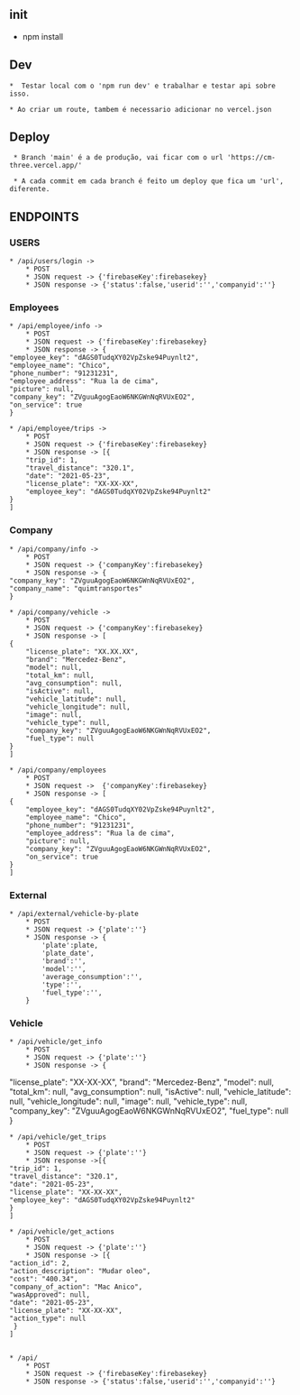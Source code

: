 ## init
* npm install


## Dev
    *  Testar local com o 'npm run dev' e trabalhar e testar api sobre isso.

    * Ao criar um route, tambem é necessario adicionar no vercel.json
## Deploy
     * Branch 'main' é a de produção, vai ficar com o url 'https://cm-three.vercel.app/'

     * A cada commit em cada branch é feito um deploy que fica um 'url', diferente.


## ENDPOINTS
### USERS
    * /api/users/login ->
        * POST
        * JSON request -> {'firebaseKey':firebasekey}
        * JSON response -> {'status':false,'userid':'','companyid':''}
### Employees
    * /api/employee/info -> 
        * POST
        * JSON request -> {'firebaseKey':firebasekey}
        * JSON response -> {
    "employee_key": "dAGS0TudqXY02VpZske94Puynlt2",
    "employee_name": "Chico",
    "phone_number": "91231231",
    "employee_address": "Rua la de cima",
    "picture": null,
    "company_key": "ZVguuAgogEaoW6NKGWnNqRVUxEO2",
    "on_service": true
    }

    * /api/employee/trips -> 
        * POST
        * JSON request -> {'firebaseKey':firebasekey}
        * JSON response -> [{
        "trip_id": 1,
        "travel_distance": "320.1",
        "date": "2021-05-23",
        "license_plate": "XX-XX-XX",
        "employee_key": "dAGS0TudqXY02VpZske94Puynlt2"
    }
    ]

### Company

    * /api/company/info ->
        * POST
        * JSON request -> {'companyKey':firebasekey}
        * JSON response -> {
    "company_key": "ZVguuAgogEaoW6NKGWnNqRVUxEO2",
    "company_name": "quimtransportes"
    }

    * /api/company/vehicle ->
        * POST
        * JSON request -> {'companyKey':firebasekey}
        * JSON response -> [
    {
        "license_plate": "XX.XX.XX",
        "brand": "Mercedez-Benz",
        "model": null,
        "total_km": null,
        "avg_consumption": null,
        "isActive": null,
        "vehicle_latitude": null,
        "vehicle_longitude": null,
        "image": null,
        "vehicle_type": null,
        "company_key": "ZVguuAgogEaoW6NKGWnNqRVUxEO2",
        "fuel_type": null
    }
    ]

    * /api/company/employees
        * POST
        * JSON request ->  {'companyKey':firebasekey}
        * JSON response -> [
    {
        "employee_key": "dAGS0TudqXY02VpZske94Puynlt2",
        "employee_name": "Chico",
        "phone_number": "91231231",
        "employee_address": "Rua la de cima",
        "picture": null,
        "company_key": "ZVguuAgogEaoW6NKGWnNqRVUxEO2",
        "on_service": true
    }
    ]
### External

    * /api/external/vehicle-by-plate
        * POST
        * JSON request -> {'plate':''}
        * JSON response -> {
            'plate':plate,
            'plate_date',
            'brand':'',
            'model':'',
            'average_consumption':'',
            'type':'',
            'fuel_type':'',
        }

### Vehicle

    * /api/vehicle/get_info
        * POST
        * JSON request -> {'plate':''}
        * JSON response -> {
  "license_plate": "XX-XX-XX",
  "brand": "Mercedez-Benz",
  "model": null,
  "total_km": null,
  "avg_consumption": null,
  "isActive": null,
  "vehicle_latitude": null,
  "vehicle_longitude": null,
  "image": null,
  "vehicle_type": null,
  "company_key": "ZVguuAgogEaoW6NKGWnNqRVUxEO2",
  "fuel_type": null
}

    * /api/vehicle/get_trips
        * POST
        * JSON request -> {'plate':''}
        * JSON response ->[{
    "trip_id": 1,
    "travel_distance": "320.1",
    "date": "2021-05-23",
    "license_plate": "XX-XX-XX",
    "employee_key": "dAGS0TudqXY02VpZske94Puynlt2"
    }
    ]

    * /api/vehicle/get_actions
        * POST
        * JSON request -> {'plate':''}
        * JSON response -> [{
    "action_id": 2,
    "action_description": "Mudar oleo",
    "cost": "400.34",
    "company_of_action": "Mac Anico",
    "wasApproved": null,
    "date": "2021-05-23",
    "license_plate": "XX-XX-XX",
    "action_type": null
     }
    ]


    * /api/
        * POST
        * JSON request -> {'firebaseKey':firebasekey}
        * JSON response -> {'status':false,'userid':'','companyid':''}
